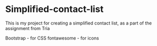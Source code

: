 # Simplified-contact-list
This is my project for creating a simplified contact list, as a part of the assignment from Tria

Bootstrap - for CSS
fontawesome - for icons
